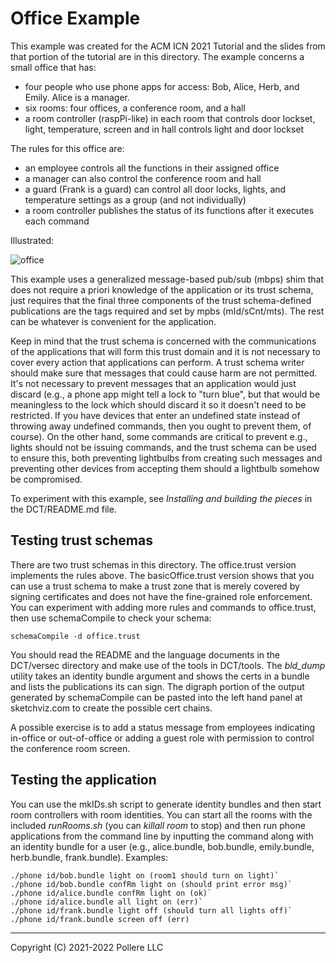# Office Example

This example was created for the ACM ICN 2021 Tutorial and the slides from that portion of the tutorial are in this directory. The example concerns a small office that has:

- four people who use phone apps for access: Bob, Alice, Herb, and Emily. Alice is a manager.
- six rooms: four offices, a conference room, and a hall
- a room controller (raspPi-like) in each room that controls door lockset, light, temperature, screen and in hall controls light and door lockset

The rules for this office are:

- an employee controls all the functions in their assigned office
- a manager can also control the conference room and hall
- a guard (Frank is a guard) can control all door locks, lights, and temperature settings as a group (and not individually)
- a room controller publishes the status of its functions after it executes each command

Illustrated:

![office](./office.png)

This example uses a generalized message-based pub/sub (mbps) shim that does not require a priori knowledge of the application or its trust schema, just requires that the final three components of the trust schema-defined publications are the tags required and set by mpbs  (mId/sCnt/mts). The rest can be whatever is convenient for the application.

Keep in mind that the trust schema is concerned with the communications of the applications that will form this trust domain and it is not necessary to cover every action that applications can perform. A trust schema writer should make sure that messages that could cause harm are not permitted. It's not necessary to prevent messages that an application would just discard (e.g., a phone app might tell a lock to "turn blue", but that would be meaningless to the lock which should discard it so it doesn't need to be restricted. If you have devices that enter an undefined state instead of throwing away undefined commands, then you ought to prevent them, of course). On the other hand, some commands are critical to prevent e.g., lights should not be issuing commands, and the trust schema can be used to ensure this, both preventing lightbulbs from creating such messages and preventing other devices from accepting them should a lightbulb somehow be compromised.

To experiment with this example, see *Installing and building the pieces* in the DCT/README.md file.

## Testing trust schemas

There are two trust schemas in this directory. The office.trust version implements the rules above. The basicOffice.trust version shows that you can use a trust schema to make a trust zone that is merely covered by signing certificates and does not have the fine-grained role enforcement. You can experiment with adding more rules and commands to office.trust, then use schemaCompile to check your schema: 

 `schemaCompile -d office.trust`

You should read the README and the language documents in the DCT/versec directory and make use of the tools in DCT/tools. The *bld_dump* utility takes an identity bundle argument and shows the certs in a bundle and lists the publications its can sign. The digraph portion of the output generated by schemaCompile can be pasted into the left hand panel at sketchviz.com to create the possible cert chains.

A possible exercise is to add a status message from employees indicating in-office or out-of-office or adding a guest role with permission to control the conference room screen.

## Testing the application

You can use the mkIDs.sh script to generate identity bundles and then start room controllers with room identities. You can start all the rooms with the included *runRooms.sh* (you can *killall room* to stop) and then run phone applications from the command line by inputting the command along with an identity bundle for a user (e.g., alice.bundle, bob.bundle, emily.bundle, herb.bundle, frank.bundle). Examples:

```
./phone id/bob.bundle light on (room1 should turn on light)` 
./phone id/bob.bundle confRm light on (should print error msg)` 
./phone id/alice.bundle confRm light on (ok)` 
./phone id/alice.bundle all light on (err)` 
./phone id/frank.bundle light off (should turn all lights off)`
./phone id/frank.bundle screen off (err)
```



---

Copyright (C) 2021-2022 Pollere LLC 
